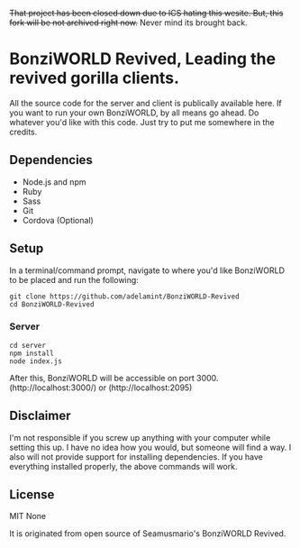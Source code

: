 <strike>That project has been closed down due to ICS hating this wesite. But, this fork will be not archived right now.</strike> Never mind its brought back.
# BonziWORLD Revived, Leading the revived gorilla clients.


All the source code for the server and client is publically available here. If you want to run your own BonziWORLD, by all means go ahead. Do whatever you'd like with this code. Just try to put me somewhere in the credits.

## Dependencies
- Node.js and npm
- Ruby
- Sass
- Git
- Cordova (Optional)

## Setup
In a terminal/command prompt, navigate to where you'd like BonziWORLD to be placed and run the following:
```
git clone https://github.com/adelamint/BonziWORLD-Revived
cd BonziWORLD-Revived
```
### Server
```
cd server
npm install
node index.js
```
After this, BonziWORLD will be accessible on port 3000. (http://localhost:3000/) or (http://localhost:2095)
## Disclaimer
I'm not responsible if you screw up anything with your computer while setting this up. I have no idea how you would, but someone will find a way. I also will not provide support for installing dependencies. If you have everything installed properly, the above commands will work.

## License
MIT
None

It is originated from open source of Seamusmario's BonziWORLD Revived.
